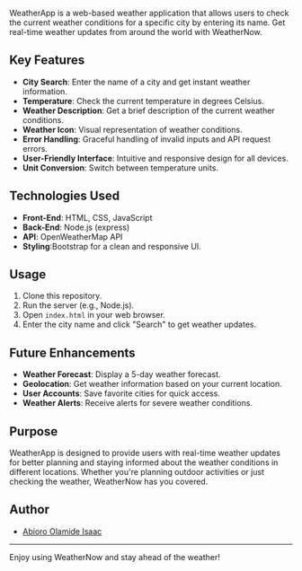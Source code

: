 WeatherApp is a web-based weather application that allows users to check the current weather conditions for a specific city by entering its name. Get real-time weather updates from around the world with WeatherNow.

## Key Features

- **City Search**: Enter the name of a city and get instant weather information.
- **Temperature**: Check the current temperature in degrees Celsius.
- **Weather Description**: Get a brief description of the current weather conditions.
- **Weather Icon**: Visual representation of weather conditions.
- **Error Handling**: Graceful handling of invalid inputs and API request errors.
- **User-Friendly Interface**: Intuitive and responsive design for all devices.
- **Unit Conversion**: Switch between temperature units.

## Technologies Used

- **Front-End**: HTML, CSS, JavaScript
- **Back-End**: Node.js (express)
- **API**:  OpenWeatherMap API
- **Styling**:Bootstrap for a clean and responsive UI.

## Usage

1. Clone this repository.
2. Run the server (e.g., Node.js).
3. Open `index.html` in your web browser.
4. Enter the city name and click "Search" to get weather updates.

## Future Enhancements

- **Weather Forecast**: Display a 5-day weather forecast.
- **Geolocation**: Get weather information based on your current location.
- **User Accounts**: Save favorite cities for quick access.
- **Weather Alerts**: Receive alerts for severe weather conditions.

## Purpose

WeatherApp is designed to provide users with real-time weather updates for better planning and staying informed about the weather conditions in different locations. Whether you're planning outdoor activities or just checking the weather, WeatherNow has you covered.

## Author

- [Abioro Olamide Isaac](https://github.com/lasc01)


---
Enjoy using WeatherNow and stay ahead of the weather!
